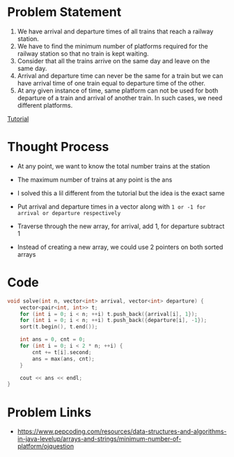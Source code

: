# Problem Statement
1. We have arrival and departure times of all trains that reach a railway station. 
2. We have to find the minimum number of platforms required for the railway station so that no train is kept waiting.
3. Consider that all the trains arrive on the same day and leave on the same day. 
4. Arrival and departure time can never be the same for a train but we can have arrival time of one train equal to departure time of the other. 
5. At any given instance of time, same platform can not be used for both departure of a train and arrival of another train. In such cases, we need different platforms.

[Tutorial](https://www.youtube.com/watch?v=FkJZlZHWUyk&list=PL-Jc9J83PIiE-TR27GB7V5TBLQRT5RnSl&index=67)

# Thought Process
- At any point, we want to know the total number trains at the station
- The maximum number of trains at any point is the ans
- I solved this a lil different from the tutorial but the idea is the exact same
- Put arrival and departure times in a vector<pair> along with `1 or -1 for arrival or departure respectively`
- Traverse through the new array, for arrival, add 1, for departure subtract 1

- Instead of creating a new array, we could use 2 pointers on both sorted arrays

# Code
```cpp
void solve(int n, vector<int> arrival, vector<int> departure) {
    vector<pair<int, int>> t;
    for (int i = 0; i < n; ++i) t.push_back({arrival[i], 1});
    for (int i = 0; i < n; ++i) t.push_back({departure[i], -1});
    sort(t.begin(), t.end());

    int ans = 0, cnt = 0;
    for (int i = 0; i < 2 * n; ++i) {
        cnt += t[i].second;
        ans = max(ans, cnt);
    }

    cout << ans << endl;
}
```

# Problem Links
- https://www.pepcoding.com/resources/data-structures-and-algorithms-in-java-levelup/arrays-and-strings/minimum-number-of-platform/ojquestion
